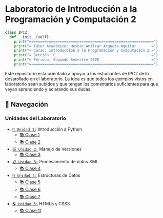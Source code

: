# Laboratorio de Introducción a la Programación y Computación 2

```python
class IPC2:
  def __init__(self):
    print("=========================================================")
    print("= Tutor Académico: Hesban Amilcar Argueta Aguilar       =")
    print("= Curso: Introducción a la Programación y Computación 2 =")
    print("= Sección: C                                            =")
    print("= Periodo: Segundo Semestre 2025                        =")
    print("=========================================================")
```

Este repositorio esta orientado a apoyar a los estudiantes de IPC2 de lo desarollado en el laboratorio. La idea es que todos los ejemplos vistos en laboratorio sean subidos y que tengan los comentarios suficientes para que vayan aprendiendo y aclarando sus dudas.


## 🚀 Navegación

### Unidades del Laboratorio

- [`🐍 Unidad 1:`](./Unidad1/) Introducción a Python
  - [📚 Clase 1](./Unidad1/Clase1/)
  - [📚 Clase 2](./Unidad1/Clase2/)
- [`😼 Unidad 2:`](./Unidad2) Manejo de Versiones
  - [📚 Clase 3](./Unidad2)
- [`📋 Unidad 3:`](./Unidad3) Procesamiento de datos XML
  - [📚 Clase 4](./Unidad3/Clase4/)
- [`⛓️ Unidad 4:`](./Unidad4) Estructuras de Datos
  - [📚 Clase 5](./Unidad4/Clase5/)
  - [📚 Clase 6](./Unidad4/Clase6/)
  - [📚 Clase 7](./Unidad4/Clase7/)
- [`🌎 Unidad 5:`](./Unidad5) HTML5 y CSS3
  - [📚 Clase 11](./Unidad5/Clase8/)
 